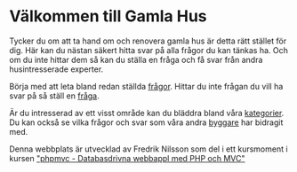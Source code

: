 Välkommen till Gamla Hus
========================

Tycker du om att ta hand om och renovera gamla hus är detta rätt stället för dig. Här kan du nästan säkert hitta svar på alla frågor du kan tänkas ha. Och om du inte hittar dem så kan du ställa en fråga och få svar från andra husintresserade experter.

Börja med att leta bland redan ställda [frågor](questions). Hittar du inte frågan du vill ha svar på så ställ en [fråga](questions/ask).

Är du intresserad av ett visst område kan du bläddra bland våra [kategorier](tags/list). Du kan också se vilka frågor och svar som våra andra [byggare](users/list) har bidragit med.

Denna webbplats är utvecklad av Fredrik Nilsson som del i ett kursmoment i kursen ["phpmvc - Databasdrivna webbappl med PHP och MVC"](http://dbwebb.se/phpmvc/)
